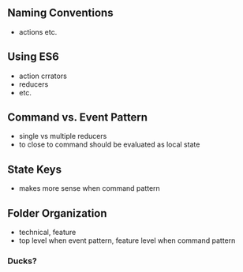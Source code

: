 ## Naming Conventions

- actions etc.

## Using ES6

- action crrators
- reducers
- etc.

## Command vs. Event Pattern

- single vs multiple reducers
- to close to command should be evaluated as local state

## State Keys

- makes more sense when command pattern

## Folder Organization

- technical, feature
- top level when event pattern, feature level when command pattern
### Ducks?
